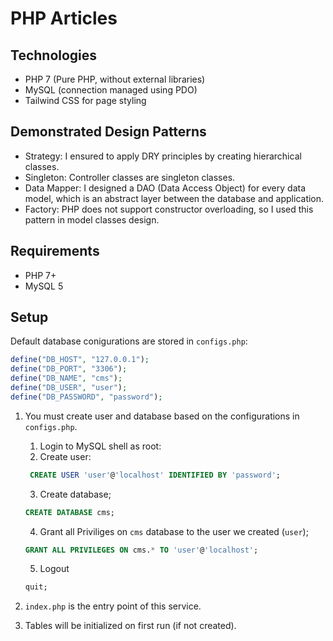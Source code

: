 # PHP Articles


## Technologies

- PHP 7 (Pure PHP, without external libraries)
- MySQL (connection managed using PDO)
- Tailwind CSS for page styling

## Demonstrated Design Patterns

- Strategy: I ensured to apply DRY principles by creating hierarchical classes.
- Singleton: Controller classes are singleton classes.
- Data Mapper: I designed a DAO (Data Access Object) for every data model, which is an abstract layer between the database and application.
- Factory: PHP does not support constructor overloading, so I used this pattern in model classes design.

## Requirements

- PHP 7+
- MySQL 5

## Setup

Default database conigurations are stored in `configs.php`:

```php
define("DB_HOST", "127.0.0.1");
define("DB_PORT", "3306");
define("DB_NAME", "cms");
define("DB_USER", "user");
define("DB_PASSWORD", "password");
```

1. You must create user and database based on the configurations in `configs.php`.

   1. Login to MySQL shell as root:
   2. Create user:

   ```sql
    CREATE USER 'user'@'localhost' IDENTIFIED BY 'password';
   ```

   3. Create database;

   ```sql
   CREATE DATABASE cms;
   ```

   4. Grant all Priviliges on `cms` database to the user we created (`user`);

   ```sql
   GRANT ALL PRIVILEGES ON cms.* TO 'user'@'localhost';
   ```

   5. Logout

   ```sql
   quit;
   ```

2. `index.php` is the entry point of this service.
3. Tables will be initialized on first run (if not created).
